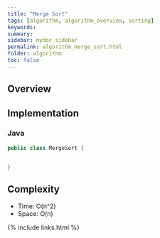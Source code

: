 ```yaml
---
title: "Merge Sort"
tags: [algorithm, algorithm_overview, sorting]
keywords:
summary:
sidebar: mydoc_sidebar
permalink: algorithm_merge_sort.html
folder: algorithm
toc: false
---
```


## Overview


## Implementation

### Java
```java
public class MergeSort {


}
```

## Complexity
* Time: O(n^2)
* Space: O(n)


{% include links.html %}
